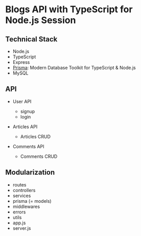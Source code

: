 # Blogs API with TypeScript for Node.js Session

## Technical Stack

- Node.js
- TypeScript
- Express
- [Prisma](https://www.prisma.io/): Modern Database Toolkit for TypeScript & Node.js
- MySQL

## API

- User API

  - signup
  - login

- Articles API

  - Articles CRUD

- Comments API
  - Comments CRUD

## Modularization

- routes
- controllers
- services
- prisma (= models)
- middlewares
- errors
- utils
- app.js
- server.js

